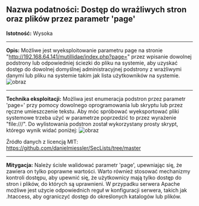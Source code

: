## Nazwa podatności: Dostęp do wrażliwych stron oraz plików przez parametr 'page'

**Istotność:** Wysoka

---

**Opis:**
Możliwe jest wyeksploitowanie parametru page na stronie "http://192.168.64.141/mutillidae/index.php?page=" przez wpisanie dowolnej podstrony lub odpowiedniej ściezki do pliku na systemie, aby uzyskać dostęp do dowolnej domyślnej administracyjnej podstrony z wrażliwymi danymi lub pliku na systemie takim jak lista użytkowników na systemie.
![obraz](https://github.com/GrzechuG/PWR-CBE-BAW-mutillidae-2024/assets/93217316/e0d1e7b0-f2a0-4fdd-9a5d-1bb7412d0946)

---

**Technika eksploitacji:**
Możliwa jest enumeracja podstron przez parametr 'page=' przy pomocy dowolnego oprogramowania lub skryptu lub przez ręczne umieszczenie tekstu. Aby móc spróbować wyeksportować pliki systemowe trzeba użyć w parametrze poprzedzić to przez wyrażenie "file:///". Do wylistowania podstron został wykorzystany prosty skrypt, którego wynik widać poniżej:
![obraz](https://github.com/GrzechuG/PWR-CBE-BAW-mutillidae-2024/assets/93217316/fa89cdd2-95ec-4702-88b7-cde0ca9884a4)

Źródło danych z licencją MIT:
https://github.com/danielmiessler/SecLists/tree/master

---

**Mitygacja:**
Należy ścisłe walidować parametr 'page', upewniając się, że zawiera on tylko poprawne wartości. Warto również stosować mechanizmy kontroli dostępu, aby upewnić się, że użytkownicy mają tylko dostęp do stron i plików, do których są uprawnieni. W przypadku serwera Apache możliwe jest użycie odpowiednich reguł w konfiguracji serwera, takich jak .htaccess, aby ograniczyć dostęp do określonych katalogów lub plików.
